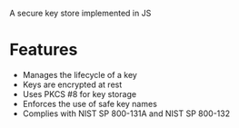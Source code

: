 A secure key store implemented in JS

# Features

- Manages the lifecycle of a key
- Keys are encrypted at rest
- Uses PKCS #8 for key storage
- Enforces the use of safe key names
- Complies with NIST SP 800-131A and NIST SP 800-132 
